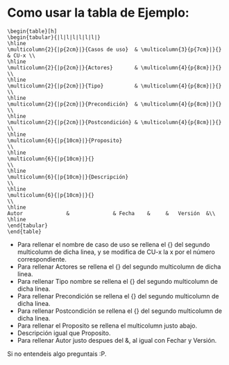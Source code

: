 Como usar la tabla de Ejemplo:
==============================
```
\begin{table}[h]
\begin{tabular}{|l|l|l|l|l|l|}
\hline
\multicolumn{2}{|p{2cm}|}{Casos de uso}  & \multicolumn{3}{p{7cm}|}{} & CU-x \\
\hline
\multicolumn{2}{|p{2cm}|}{Actores}       & \multicolumn{4}{p{8cm}|}{}        \\
\hline
\multicolumn{2}{|p{2cm}|}{Tipo}          & \multicolumn{4}{p{8cm}|}{}        \\
\hline
\multicolumn{2}{|p{2cm}|}{Precondición}  & \multicolumn{4}{p{8cm}|}{}        \\
\hline
\multicolumn{2}{|p{2cm}|}{Postcondición} & \multicolumn{4}{p{8cm}|}{}        \\
\hline
\multicolumn{6}{|p{10cm}|}{Proposito}                                   \\
\hline
\multicolumn{6}{|p{10cm}|}{}                                            \\
\hline
\multicolumn{6}{|p{10cm}|}{Descripción}                                 \\
\hline
\multicolumn{6}{|p{10cm}|}{}                                            \\
\hline
Autor              &              & Fecha    &     &   Versión  &\\
\hline
\end{tabular}
\end{table}
```

* Para rellenar el nombre de caso de uso se rellena el {} del segundo multicolumn de dicha linea, y se modifica de CU-x la x por el número correspondiente.
* Para rellenar Actores se rellena el {} del segundo multicolumn de dicha linea.
* Para rellenar Tipo nombre se rellena el {} del segundo multicolumn de dicha linea.
* Para rellenar Precondición se rellena el {} del segundo multicolumn de dicha linea.
* Para rellenar Postcondición se rellena el {} del segundo multicolumn de dicha linea.
* Para rellenar el Proposito se rellena el multicolumn justo abajo.
* Descripción igual que Proposito.
* Para rellenar Autor justo despues del &, al igual con Fechar y Versión.

Si no entendeis algo preguntais :P.
